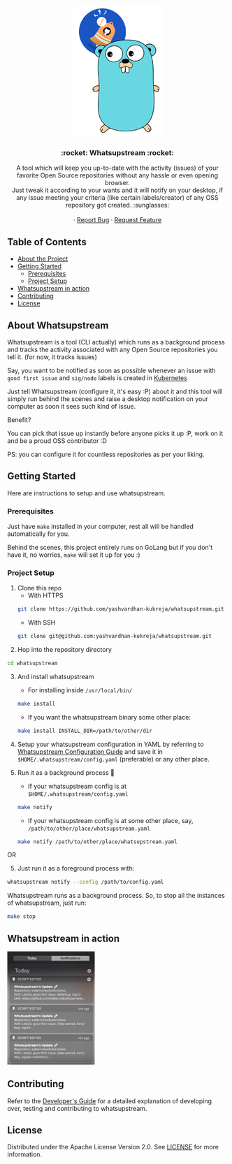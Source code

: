 <!-- PROJECT LOGO -->
<br />
<p align="center">
  <img src="./assets/icon.png" height=300>
  <h3 align="center"> :rocket: Whatsupstream :rocket: </h3>

  <p align="center">
    A tool which will keep you up-to-date with the activity (issues) of your favorite Open Source repositories without any hassle or even opening browser.<br>
    Just tweak it according to your wants and it will notify on your desktop, if any issue meeting your criteria (like certain labels/creator) of any OSS repository got created. :sunglasses:
    <br />
    <br />
    ·
    <a href="https://github.com/yashvardhan-kukreja/nail-hacktoberfest/issues/new?assignees=&labels=bug&template=bug_report.md&title=">Report Bug</a>
    ·
    <a href="https://github.com/yashvardhan-kukreja/nail-hacktoberfest/issues/new?assignees=&labels=feature&template=feature_request.md&title=">Request Feature</a>
  </p>
</p>



<!-- TABLE OF CONTENTS -->
## Table of Contents

* [About the Project](#about-the-project)
* [Getting Started](#getting-started)
  * [Prerequisites](#prerequisites)
  * [Project Setup](#project-setup)
* [Whatsupstream in action](#whatsupstream-in-action)
* [Contributing](#contributing)
* [License](#license)

<!-- ABOUT THE PROJECT -->
## About Whatsupstream

Whatsupstream is a tool (CLI actually) which runs as a background process and tracks the activity associated with any Open Source repositories you tell it. (for now, it tracks issues)

Say, you want to be notified as soon as possible whenever an issue with `good first issue` and `sig/node` labels is created in  [Kubernetes](https://github.com/kubernetes/kubernetes)

Just tell Whatsupstream (configure it, it's easy :P) about it and this tool will simply run behind the scenes and raise a desktop notification on your computer as soon it sees such kind of issue.

Benefit? 

You can pick that issue up instantly before anyone picks it up :P, work on it and be a proud OSS contributor :D

PS: you can configure it for countless repositories as per your liking.

<!-- GETTING STARTED -->
## Getting Started

Here are instructions to setup and use whatsupstream.

### Prerequisites

Just have `make` installed in your computer, rest all will be handled automatically for you.

Behind the scenes, this project entirely runs on GoLang but if you don't have it, no worries, `make` will set it up for you :)

### Project Setup

1. Clone this repo
   * With HTTPS
   ```sh
   git clone https://github.com/yashvardhan-kukreja/whatsupstream.git
   ```
   * With SSH
   ```sh
   git clone git@github.com:yashvardhan-kukreja/whatsupstream.git
   ```
2. Hop into the repository directory
```sh
cd whatsupstream
```
3. And install whatsupstream

    * For installing inside `/usr/local/bin/`
    ```sh
    make install
    ```
    * If you want the whatsupstream binary some other place:
    ```sh
    make install INSTALL_DIR=/path/to/other/dir
    ```
4. Setup your whatsupstream configuration in YAML by referring to [Whatsupstream Configuration Guide](./docs/configuration-guide.md) and save it in `$HOME/.whatsupstream/config.yaml` (preferable) or any other place.
4. Run it as a background process :rocket:

    * If your whatsupstream config is at `$HOME/.whatsupstream/config.yaml`
    ```sh
    make notify
    ```
    * If your whatsupstream config is at some other place, say, `/path/to/other/place/whatsupstream.yaml`
    ```sh
    make notify /path/to/other/place/whatsupstream.yaml
    ```
OR

5. Just run it as a foreground process with:
```sh
whatsupstream notify --config /path/to/config.yaml
```
Whatsupstream runs as a background process. So, to stop all the instances of whatsupstream, just run:
```sh
make stop
```

<!-- USAGE EXAMPLES -->
## Whatsupstream in action

<img src="./assets/usage_1.png" alt="Whatsupstream" width="200"/>

<!-- CONTRIBUTING -->
## Contributing

Refer to the [Developer's Guide](./docs/developer-guide.md) for a detailed explanation of developing over, testing and contributing to whatsupstream.

<!-- LICENSE -->
## License

Distributed under the Apache License Version 2.0. See [LICENSE](https://github.com/yashvardhan-kukreja/whatsupstream/blob/master/LICENSE) for more information.
